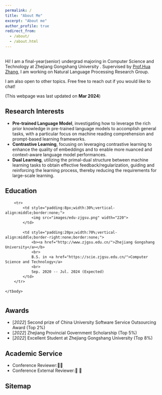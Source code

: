 ```yaml
---
permalink: /
title: "About Me"
excerpt: "About me"
author_profile: true
redirect_from: 
  - /about/
  - /about.html
---
```


<!-- ## About me -->
<br>Hi! I am a final-year(senior) undergrad majoring in Computer Science and Technology at Zhejiang Gongshang University  . Supervised by [Prof.Hua Zhang](https://scie.zjgsu.edu.cn/zh-hans/node/381), I am working on Natural Language Processing Research Group.

I am also open to other topics. Free free to reach out if you would like to chat!

(This webpage was last updated on **Mar 2024**)

## Research Interests
* **Pre-trained Language Model**, investigating how to leverage the rich prior knowledge in pre-trained language models to accomplish general tasks, with a particular focus on machine reading comprehension and prompt-based learning frameworks.
* **Contrastive Learning**, focusing on leveraging contrastive learning to enhance the quality of embeddings and to enable more nuanced and context-aware language model performances.
* **Dual Learning**, utilizing the primal-dual structure between machine learning tasks to obtain effective feedback/regularization, guiding and reinforcing the learning process, thereby reducing the requirements for large-scale learning.

## Education

<table style="width:100%;border:0px;border-spacing:0px;border-collapse:separate;margin-right:0;margin-left:0;font-size:0.95em;">
    <tbody>

        <tr>
            <td style="padding:8px;width:30%;vertical-align:middle;border:none;"> 
                <img src="images/edu-zjgsu.png" width="220">
            </td>
            
            <td style="padding:20px;width:70%;vertical-align:middle;border-right:none;border:none;">
                <b><a href="http://www.zjgsu.edu.cn/">Zhejiang Gongshang University</a></b>
                <br>
                B.S. in <a href="https://scie.zjgsu.edu.cn/">Computer Science and Technology</a>
                <br>
                Sep. 2020 -- Jul. 2024 (Expected)
            </td>            
        </tr>
        
    </tbody>
</table>

## Awards
* [_2022_] Second prize of China University Software Service Outsourcing Award (Top 2%)
* [_2022_] Zhejiang Provincial Government Scholarship (Top 5%)
* [_2022_] Excellent Student at Zhejiang Gongshang University (Top 8%)

## Academic Service

* Conference Reviewer:🦀🦐
* Conference External Reviewer:🦀 🦐

## Sitemap
<script type="text/javascript" id="mapmyvisitors" src="//mapmyvisitors.com/map.js?d=agXuytwaVAdo2VIdVoUuUqQzAzcCxT1HfNom5U8dslQ&cl=ffffff&w=a"></script>

